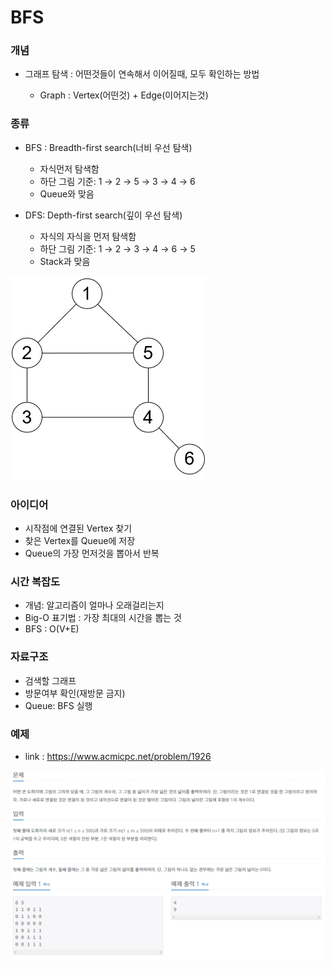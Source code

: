# BFS

### 개념

- 그래프 탐색 : 어떤것들이 연속해서 이어질때, 모두 확인하는 방법

  - Graph : Vertex(어떤것) + Edge(이어지는것)

  

### 종류

- BFS : Breadth-first search(너비 우선 탐색)

  - 자식먼저 탐색함
  - 하단 그림 기준: 1 → 2 → 5 → 3 → 4 → 6
  - Queue와 맞음

  

- DFS: Depth-first search(깊이 우선 탐색)

  - 자식의 자식을 먼저 탐색함
  - 하단 그림 기준: 1 → 2 → 3 → 4 → 6 → 5
  - Stack과 맞음

<img src="./imgs/bfs_dfs.png">

### 아이디어

- 시작점에 연결된 Vertex 찾기
- 찾은 Vertex를 Queue에 저장
- Queue의 가장 먼저것을 뽑아서 반복

### 시간 복잡도

- 개념: 알고리즘이 얼마나 오래걸리는지
- Big-O 표기법 : 가장 최대의 시간을 뽑는 것
- BFS : O(V+E)

### 자료구조

- 검색할 그래프
- 방문여부 확인(재방문 금지)
- Queue: BFS 실행

### 예제

- link : https://www.acmicpc.net/problem/1926

![baekjoon_1926](.\imgs\baekjoon_1926.png)